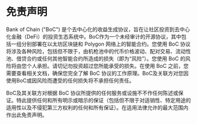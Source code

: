 # 免责声明

Bank of Chain ("BoC") 是个去中心化的收益生成协议，旨在让社区投资到去中心化金融（DeFi）的投资生态系统中。BoC作为一个未经审计的开源协议，其中包括一组分别部署在以太坊区块链和 Polygon 网络上的智能合约。您使用 BoC 协议将涉及各种风险，包括但不限于，由机枪池中的代币价格波动、配对交易、流动性池、借贷合约或任何其他智能合约所造成的损失（即为“风险”）。您使用 BoC 的风险将由您个人承担。请切记勿投资超过您所能承受的损失。在使用 BoC 之前，您需要查看相关文档，确保您完全了解 BoC 协议的工作原理。BoC及关联方对您因使用BoC或因风险而遭受的任何损失将不承担任何责任。

BoC及其关联方对根据 BoC 协议所提供的任何服务或设施不不作任何陈述或保证。特此提供任何和所有明示或暗示的保证（包括但不限于对适销性、特定用途的适用性以及不侵犯第三方权利的任何和所有保证）。在适用法律允许的最大范围内作出此免责声明。
